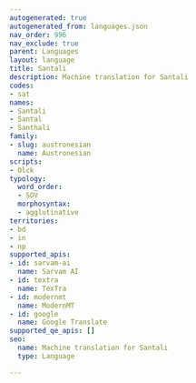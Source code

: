 ```yaml
---
autogenerated: true
autogenerated_from: languages.json
nav_order: 996
nav_exclude: true
parent: Languages
layout: language
title: Santali
description: Machine translation for Santali
codes:
- sat
names:
- Santali
- Santal
- Santhali
family:
- slug: austronesian
  name: Austronesian
scripts:
- Olck
typology:
  word_order:
  - SOV
  morphosyntax:
  - agglutinative
territories:
- bd
- in
- np
supported_apis:
- id: sarvam-ai
  name: Sarvam AI
- id: textra
  name: TexTra
- id: modernmt
  name: ModernMT
- id: google
  name: Google Translate
supported_qe_apis: []
seo:
  name: Machine translation for Santali
  type: Language

---
```


